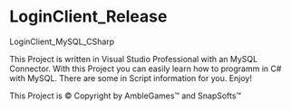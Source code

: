 # LoginClient_Release
LoginClient_MySQL_CSharp

This Project is written in Visual Studio Professional with an MySQL Connector.
With this Project you can easily learn how to programm in C# with MySQL. There are some in Script information for you.
Enjoy!

This Project is © Copyright by AmbleGames™ and SnapSofts™
